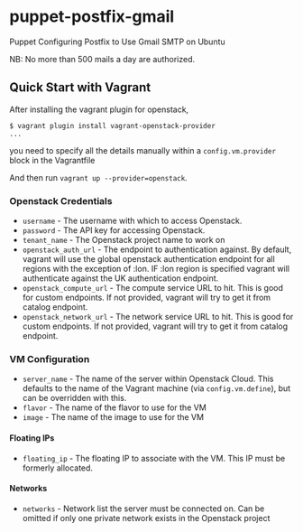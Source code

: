 puppet-postfix-gmail
====================

Puppet Configuring Postfix to Use Gmail SMTP on Ubuntu 

NB: No more than 500 mails a day are authorized.


## Quick Start with Vagrant

After installing the vagrant plugin for openstack, 

```
$ vagrant plugin install vagrant-openstack-provider
...
```

you need to specify all the details manually within a `config.vm.provider` block in the Vagrantfile

And then run `vagrant up --provider=openstack`.


### Openstack Credentials

* `username` - The username with which to access Openstack.
* `password` - The API key for accessing Openstack.
* `tenant_name` - The Openstack project name to work on
* `openstack_auth_url` - The endpoint to authentication against. By default, vagrant will use the global
openstack authentication endpoint for all regions with the exception of :lon. IF :lon region is specified
vagrant will authenticate against the UK authentication endpoint.
* `openstack_compute_url` - The compute service URL to hit. This is good for custom endpoints. If not provided, vagrant will try to get it from catalog endpoint.
* `openstack_network_url` - The network service URL to hit. This is good for custom endpoints. If not provided, vagrant will try to get it from catalog endpoint.

### VM Configuration

* `server_name` - The name of the server within Openstack Cloud. This
  defaults to the name of the Vagrant machine (via `config.vm.define`), but
  can be overridden with this.
* `flavor` - The name of the flavor to use for the VM
* `image` - The name of the image to use for the VM

#### Floating IPs

* `floating_ip` - The floating IP to associate with the VM. This IP must be formerly allocated.

#### Networks

* `networks` - Network list the server must be connected on. Can be omitted if only one private network exists
  in the Openstack project



